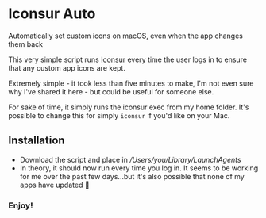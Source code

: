 # Iconsur Auto
Automatically set custom icons on macOS, even when the app changes them back 

This very simple script runs [Iconsur](https://github.com/rikumi/iconsur) every time the user logs in to ensure that any custom app icons are kept.

Extremely simple - it took less than five minutes to make, I'm not even sure why I've shared it here - but could be useful for someone else.

For sake of time, it simply runs the iconsur exec from my home folder. It's possible to change this for simply `iconsur` if you'd like on your Mac.

## Installation
* Download the script and place in */Users/you/Library/LaunchAgents*
* In theory, it should now run every time you log in. It seems to be working for me over the past few days...but it's also possible that none of my apps have updated 🙈

### **Enjoy!**
